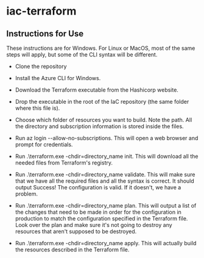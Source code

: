 # iac-terraform

## Instructions for Use

These instructions are for Windows. For Linux or MacOS, most of the same steps will apply, but some of the CLI syntax will be different.

- Clone the repository

- Install the Azure CLI for Windows.

- Download the Terraform executable from the Hashicorp website.

- Drop the executable in the root of the IaC repository (the same folder where this file is). 

- Choose which folder of resources you want to build. Note the path. All the directory and subscription information is stored inside the files.

- Run az login --allow-no-subscriptions. This will open a web browser and prompt for credentials.

- Run .\terraform.exe -chdir=directory_name init. This will download all the needed files from Terraform's registry. 

- Run .\terraform.exe -chdir=directory_name validate. This will make sure that we have all the required files and all the syntax is correct. It should output Success! The configuration is valid. If it doesn't, we have a problem.

- Run .\terraform.exe -chdir=directory_name plan. This will output a list of the changes that need to be made in order for the configuration in production to match the configuration specified in the Terraform file. Look over the plan and make sure it's not going to destroy any resources that aren't supposed to be destroyed.

- Run .\terraform.exe -chdir=directory_name apply. This will actually build the resources described in the Terraform file.
